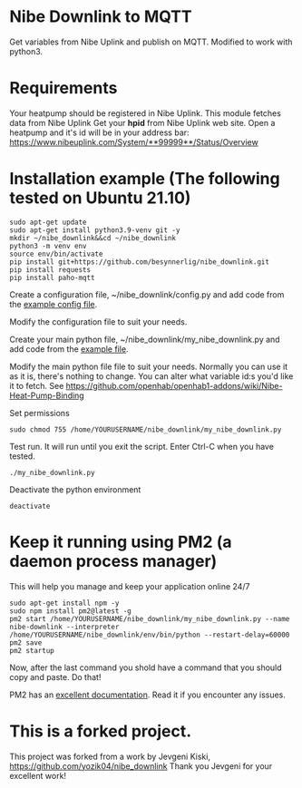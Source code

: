 # Nibe Downlink to MQTT
Get variables from Nibe Uplink and publish on MQTT. Modified to work with python3.

# Requirements
Your heatpump should be registered in Nibe Uplink. This module fetches data from Nibe Uplink
Get your **hpid** from Nibe Uplink web site. Open a heatpump and it's id will be in your address bar:
https://www.nibeuplink.com/System/**99999**/Status/Overview

# Installation example (The following tested on Ubuntu 21.10)

    sudo apt-get update
    sudo apt-get install python3.9-venv git -y
    mkdir ~/nibe_downlink&&cd ~/nibe_downlink
    python3 -m venv env
    source env/bin/activate 
    pip install git+https://github.com/besynnerlig/nibe_downlink.git
    pip install requests
    pip install paho-mqtt

Create a configuration file, ~/nibe_downlink/config.py and add code from the [example config file](https://raw.githubusercontent.com/besynnerlig/nibe_downlink/master/examples/config.py).

Modify the configuration file to suit your needs.

Create your main python file, ~/nibe_downlink/my_nibe_downlink.py and add code from the [example file](https://raw.githubusercontent.com/besynnerlig/nibe_downlink/master/examples/my_nibe_downlink.py).

Modify the main python file file to suit your needs. Normally you can use it as it is, there's nothing to change.
You can alter what variable id:s you'd like it to fetch. See https://github.com/openhab/openhab1-addons/wiki/Nibe-Heat-Pump-Binding

Set permissions
```
sudo chmod 755 /home/YOURUSERNAME/nibe_downlink/my_nibe_downlink.py
```

Test run. It will run until you exit the script. Enter Ctrl-C when you have tested.
```
./my_nibe_downlink.py
```

Deactivate the python environment
```
deactivate
```

# Keep it running using PM2 (a daemon process manager)
This will help you manage and keep your application online 24/7

```
sudo apt-get install npm -y
sudo npm install pm2@latest -g
pm2 start /home/YOURUSERNAME/nibe_downlink/my_nibe_downlink.py --name nibe-downlink --interpreter /home/YOURUSERNAME/nibe_downlink/env/bin/python --restart-delay=60000
pm2 save
pm2 startup
```
Now, after the last command you shold have a command that you should copy and paste. Do that!

PM2 has an [excellent documentation](https://pm2.keymetrics.io/docs/usage/quick-start/). Read it if you encounter any issues.

# This is a forked project.
This project was forked from a work by Jevgeni Kiski, https://github.com/yozik04/nibe_downlink Thank you Jevgeni for your excellent work!
